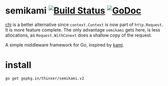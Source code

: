 semikami [![Build Status](https://travis-ci.org/thinxer/semikami.svg)](https://travis-ci.org/thinxer/semikami) [![GoDoc](https://godoc.org/gopkg.in/thinxer/semikami.v2?status.svg)](https://godoc.org/gopkg.in/thinxer/semikami.v2)
========

[chi](https://github.com/pressly/chi) is a better alternative since `context.Context` is now part of `http.Request`. It is more feature complete. The only advantage `semikami` gets here, is less allocations, as `Request.WithConext` does a shallow copy of the request.

A simple middleware framework for Go, inspired by [kami](https://github.com/guregu/kami).

install
=======
```
go get gopkg.in/thinxer/semikami.v2
```

